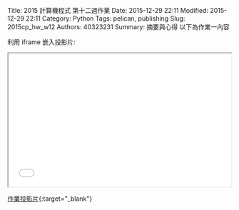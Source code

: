 Title: 2015 計算機程式 第十二週作業
Date: 2015-12-29 22:11
Modified: 2015-12-29 22:11
Category: Python
Tags: pelican, publishing
Slug: 2015cp_hw_w12
Authors: 40323231
Summary: 摘要與心得
以下為作業一內容

利用 iframe 嵌入投影片:

<iframe src="simplest8.html" width="500" height="300"></iframe>

[作業投影片](simplest8.html){:target="_blank"}
